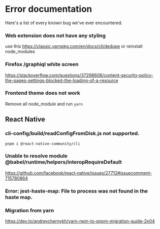 # Error documentation

Here's a list of every known bug we've ever encountered.

### Web extension does not have any styling

use this https://classic.yarnpkg.com/en/docs/cli/dedupe or reinstall node_modules

### Firefox /graphiql white screen

https://stackoverflow.com/questions/37298608/content-security-policy-the-pages-settings-blocked-the-loading-of-a-resource

### Frontend theme does not work

Remove all node_module and run `yarn`


## React Native

### cli-config/build/readConfigFromDisk.js not supported.
`pnpm i @react-native-community/cli`

### Unable to resolve module @babel/runtime/helpers/interopRequireDefault
https://github.com/facebook/react-native/issues/27712#issuecomment-715780864

###  Error: jest-haste-map: File to process was not found in the haste map.


### Migration from yarn

https://dev.to/andreychernykh/yarn-npm-to-pnpm-migration-guide-2n04